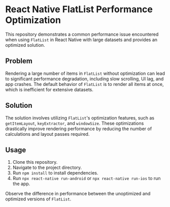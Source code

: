 # React Native FlatList Performance Optimization

This repository demonstrates a common performance issue encountered when using `FlatList` in React Native with large datasets and provides an optimized solution.

## Problem

Rendering a large number of items in `FlatList` without optimization can lead to significant performance degradation, including slow scrolling, UI lag, and app crashes.  The default behavior of `FlatList` is to render all items at once, which is inefficient for extensive datasets.

## Solution

The solution involves utilizing `FlatList`'s optimization features, such as `getItemLayout`, `keyExtractor`, and `windowSize`.  These optimizations drastically improve rendering performance by reducing the number of calculations and layout passes required.

## Usage

1. Clone this repository.
2. Navigate to the project directory.
3. Run `npm install` to install dependencies.
4. Run `npx react-native run-android` or `npx react-native run-ios` to run the app.

Observe the difference in performance between the unoptimized and optimized versions of `FlatList`.